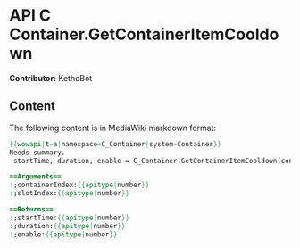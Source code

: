 # API C Container.GetContainerItemCooldown

**Contributor:** KethoBot

## Content

The following content is in MediaWiki markdown format:

```mediawiki
{{wowapi|t=a|namespace=C_Container|system=Container}}
Needs summary.
 startTime, duration, enable = C_Container.GetContainerItemCooldown(containerIndex, slotIndex)

==Arguments==
:;containerIndex:{{apitype|number}}
:;slotIndex:{{apitype|number}}

==Returns==
:;startTime:{{apitype|number}}
:;duration:{{apitype|number}}
:;enable:{{apitype|number}}
```